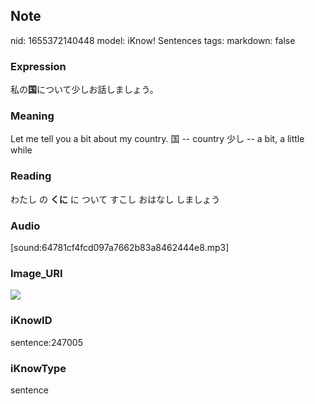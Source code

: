 ## Note
nid: 1655372140448
model: iKnow! Sentences
tags: 
markdown: false

### Expression
私の<b>国</b>について少しお話しましょう。

### Meaning
Let me tell you a bit about my country.
国 -- country
少し -- a bit, a little while

### Reading
わたし の <b>くに</b> に ついて すこし おはなし しましょう

### Audio
[sound:64781cf4fcd097a7662b83a8462444e8.mp3]

### Image_URI
<img src="ddb1a2c802c7f1e4b6588e39adfb27e0.jpg">

### iKnowID
sentence:247005

### iKnowType
sentence
